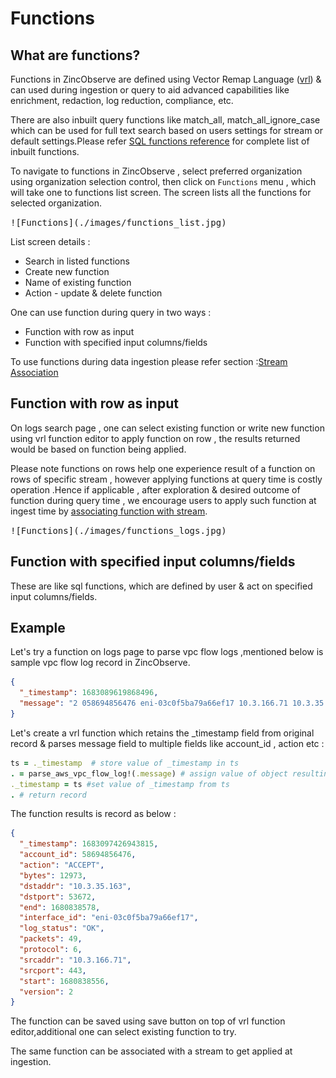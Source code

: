 # Functions

## What are functions?

Functions in ZincObserve are defined using Vector Remap Language ([vrl](https://vector.dev/docs/reference/vrl/functions/)) & can used during ingestion or query to aid advanced capabilities like enrichment, redaction, log reduction, compliance, etc. 

There are also inbuilt query functions like match_all, match_all_ignore_case which can be used for full text search based on users settings for stream or default settings.Please refer [SQL functions reference](../../functions.md) for complete list of inbuilt functions.

To navigate to functions in ZincObserve , select preferred organization using organization selection control, then click on `Functions` menu , which will take one to  functions list screen. The screen lists all the functions for selected organization.  

<kbd>
![Functions](./images/functions_list.jpg)
</kbd>

List screen details :

- Search in listed functions
- Create new function
- Name of existing function
- Action - update & delete function

One can use function during query in two ways :

- Function with row as input
- Function with specified input columns/fields

To use functions during data ingestion please refer section :[Stream Association](./stream-association.md)

## Function with row as input

On logs search page , one can select existing function or write new function using vrl function editor to apply function on row , the results returned would be based on function being applied.

Please note functions on rows help one experience result of a function on rows of specific stream , however applying functions at query time is costly operation .Hence if applicable , after exploration & desired outcome of function during query time , we encourage users to apply such function at ingest time by [associating function with stream](./stream-association.md).

<kbd>
![Functions](./images/functions_logs.jpg)
</kbd>

## Function with specified input columns/fields
These are like sql functions, which are defined by user & act on specified input columns/fields.

## Example
Let's try a function on logs page to parse vpc flow logs ,mentioned below is sample vpc flow log record in ZincObserve.

```json
{
  "_timestamp": 1683089619868496,
  "message": "2 058694856476 eni-03c0f5ba79a66ef17 10.3.166.71 10.3.35.163 443 53672 6 49 12973 1680838556 1680838578 ACCEPT OK"
}
```
Let's create a vrl function which retains the _timestamp field from original record & parses message field to multiple fields like account_id , action etc :

```ruby
ts = ._timestamp  # store value of _timestamp in ts
. = parse_aws_vpc_flow_log!(.message) # assign value of object resulting from parse_aws_vpc_flow_log to current record
._timestamp = ts #set value of _timestamp from ts
. # return record
```

The function results is record as below :
```json
{
  "_timestamp": 1683097426943815,
  "account_id": 58694856476,
  "action": "ACCEPT",
  "bytes": 12973,
  "dstaddr": "10.3.35.163",
  "dstport": 53672,
  "end": 1680838578,
  "interface_id": "eni-03c0f5ba79a66ef17",
  "log_status": "OK",
  "packets": 49,
  "protocol": 6,
  "srcaddr": "10.3.166.71",
  "srcport": 443,
  "start": 1680838556,
  "version": 2
}
```

The function can be saved using save button on top of vrl function editor,additional one can select existing function to try.

The same function can be associated with a stream to get applied at ingestion. 
